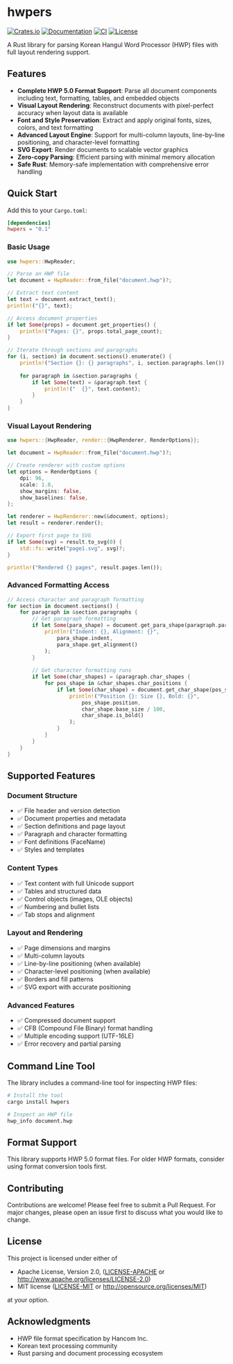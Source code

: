# hwpers

[![Crates.io](https://img.shields.io/crates/v/hwpers.svg)](https://crates.io/crates/hwpers)
[![Documentation](https://docs.rs/hwpers/badge.svg)](https://docs.rs/hwpers)
[![CI](https://github.com/yourusername/hwpers/workflows/CI/badge.svg)](https://github.com/yourusername/hwpers/actions)
[![License](https://img.shields.io/badge/license-MIT%2FApache--2.0-blue.svg)](LICENSE-MIT)

A Rust library for parsing Korean Hangul Word Processor (HWP) files with full layout rendering support.

## Features

- **Complete HWP 5.0 Format Support**: Parse all document components including text, formatting, tables, and embedded objects
- **Visual Layout Rendering**: Reconstruct documents with pixel-perfect accuracy when layout data is available
- **Font and Style Preservation**: Extract and apply original fonts, sizes, colors, and text formatting
- **Advanced Layout Engine**: Support for multi-column layouts, line-by-line positioning, and character-level formatting
- **SVG Export**: Render documents to scalable vector graphics
- **Zero-copy Parsing**: Efficient parsing with minimal memory allocation
- **Safe Rust**: Memory-safe implementation with comprehensive error handling

## Quick Start

Add this to your `Cargo.toml`:

```toml
[dependencies]
hwpers = "0.1"
```

### Basic Usage

```rust
use hwpers::HwpReader;

// Parse an HWP file
let document = HwpReader::from_file("document.hwp")?;

// Extract text content
let text = document.extract_text();
println!("{}", text);

// Access document properties
if let Some(props) = document.get_properties() {
    println!("Pages: {}", props.total_page_count);
}

// Iterate through sections and paragraphs
for (i, section) in document.sections().enumerate() {
    println!("Section {}: {} paragraphs", i, section.paragraphs.len());
    
    for paragraph in &section.paragraphs {
        if let Some(text) = &paragraph.text {
            println!("  {}", text.content);
        }
    }
}
```

### Visual Layout Rendering

```rust
use hwpers::{HwpReader, render::{HwpRenderer, RenderOptions}};

let document = HwpReader::from_file("document.hwp")?;

// Create renderer with custom options
let options = RenderOptions {
    dpi: 96,
    scale: 1.0,
    show_margins: false,
    show_baselines: false,
};

let renderer = HwpRenderer::new(&document, options);
let result = renderer.render();

// Export first page to SVG
if let Some(svg) = result.to_svg(0) {
    std::fs::write("page1.svg", svg)?;
}

println!("Rendered {} pages", result.pages.len());
```

### Advanced Formatting Access

```rust
// Access character and paragraph formatting
for section in document.sections() {
    for paragraph in &section.paragraphs {
        // Get paragraph formatting
        if let Some(para_shape) = document.get_para_shape(paragraph.para_shape_id as usize) {
            println!("Indent: {}, Alignment: {}", 
                para_shape.indent, 
                para_shape.get_alignment()
            );
        }
        
        // Get character formatting runs
        if let Some(char_shapes) = &paragraph.char_shapes {
            for pos_shape in &char_shapes.char_positions {
                if let Some(char_shape) = document.get_char_shape(pos_shape.char_shape_id as usize) {
                    println!("Position {}: Size {}, Bold: {}", 
                        pos_shape.position,
                        char_shape.base_size / 100,
                        char_shape.is_bold()
                    );
                }
            }
        }
    }
}
```

## Supported Features

### Document Structure
- ✅ File header and version detection
- ✅ Document properties and metadata
- ✅ Section definitions and page layout
- ✅ Paragraph and character formatting
- ✅ Font definitions (FaceName)
- ✅ Styles and templates

### Content Types
- ✅ Text content with full Unicode support
- ✅ Tables and structured data
- ✅ Control objects (images, OLE objects)
- ✅ Numbering and bullet lists
- ✅ Tab stops and alignment

### Layout and Rendering
- ✅ Page dimensions and margins
- ✅ Multi-column layouts
- ✅ Line-by-line positioning (when available)
- ✅ Character-level positioning (when available)
- ✅ Borders and fill patterns
- ✅ SVG export with accurate positioning

### Advanced Features
- ✅ Compressed document support
- ✅ CFB (Compound File Binary) format handling
- ✅ Multiple encoding support (UTF-16LE)
- ✅ Error recovery and partial parsing

## Command Line Tool

The library includes a command-line tool for inspecting HWP files:

```bash
# Install the tool
cargo install hwpers

# Inspect an HWP file
hwp_info document.hwp
```

## Format Support

This library supports HWP 5.0 format files. For older HWP formats, consider using format conversion tools first.

## Contributing

Contributions are welcome! Please feel free to submit a Pull Request. For major changes, please open an issue first to discuss what you would like to change.

## License

This project is licensed under either of

- Apache License, Version 2.0, ([LICENSE-APACHE](LICENSE-APACHE) or http://www.apache.org/licenses/LICENSE-2.0)
- MIT license ([LICENSE-MIT](LICENSE-MIT) or http://opensource.org/licenses/MIT)

at your option.

## Acknowledgments

- HWP file format specification by Hancom Inc.
- Korean text processing community
- Rust parsing and document processing ecosystem
